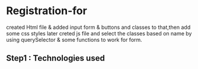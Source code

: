 # Registration-for
created Html file & added input form & buttons and classes to that,then add some css styles later creted js file and select the classes based on name by using querySelector & some functions to work for form. 


## Step1 : Technologies used 
